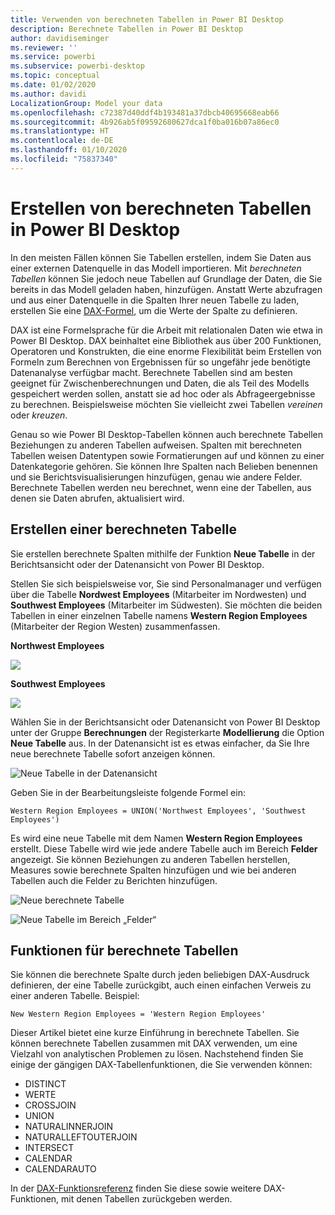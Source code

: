 ```yaml
---
title: Verwenden von berechneten Tabellen in Power BI Desktop
description: Berechnete Tabellen in Power BI Desktop
author: davidiseminger
ms.reviewer: ''
ms.service: powerbi
ms.subservice: powerbi-desktop
ms.topic: conceptual
ms.date: 01/02/2020
ms.author: davidi
LocalizationGroup: Model your data
ms.openlocfilehash: c72387d40ddf4b193481a37dbcb40695668eab66
ms.sourcegitcommit: 4b926ab5f09592680627dca1f0ba016b07a86ec0
ms.translationtype: HT
ms.contentlocale: de-DE
ms.lasthandoff: 01/10/2020
ms.locfileid: "75837340"
---
```

# <a name="create-calculated-tables-in-power-bi-desktop"></a>Erstellen von berechneten Tabellen in Power BI Desktop
In den meisten Fällen können Sie Tabellen erstellen, indem Sie Daten aus einer externen Datenquelle in das Modell importieren. Mit *berechneten Tabellen* können Sie jedoch neue Tabellen auf Grundlage der Daten, die Sie bereits in das Modell geladen haben, hinzufügen. Anstatt Werte abzufragen und aus einer Datenquelle in die Spalten Ihrer neuen Tabelle zu laden, erstellen Sie eine [DAX-Formel](/dax/index), um die Werte der Spalte zu definieren.

DAX ist eine Formelsprache für die Arbeit mit relationalen Daten wie etwa in Power BI Desktop. DAX beinhaltet eine Bibliothek aus über 200 Funktionen, Operatoren und Konstrukten, die eine enorme Flexibilität beim Erstellen von Formeln zum Berechnen von Ergebnissen für so ungefähr jede benötigte Datenanalyse verfügbar macht. Berechnete Tabellen sind am besten geeignet für Zwischenberechnungen und Daten, die als Teil des Modells gespeichert werden sollen, anstatt sie ad hoc oder als Abfrageergebnisse zu berechnen. Beispielsweise möchten Sie vielleicht zwei Tabellen *vereinen* oder *kreuzen*.

Genau so wie Power BI Desktop-Tabellen können auch berechnete Tabellen Beziehungen zu anderen Tabellen aufweisen. Spalten mit berechneten Tabellen weisen Datentypen sowie Formatierungen auf und können zu einer Datenkategorie gehören. Sie können Ihre Spalten nach Belieben benennen und sie Berichtsvisualisierungen hinzufügen, genau wie andere Felder. Berechnete Tabellen werden neu berechnet, wenn eine der Tabellen, aus denen sie Daten abrufen, aktualisiert wird.

## <a name="create-a-calculated-table"></a>Erstellen einer berechneten Tabelle

Sie erstellen berechnete Spalten mithilfe der Funktion **Neue Tabelle** in der Berichtsansicht oder der Datenansicht von Power BI Desktop.

Stellen Sie sich beispielsweise vor, Sie sind Personalmanager und verfügen über die Tabelle **Nordwest Employees** (Mitarbeiter im Nordwesten) und **Southwest Employees** (Mitarbeiter im Südwesten). Sie möchten die beiden Tabellen in einer einzelnen Tabelle namens **Western Region Employees** (Mitarbeiter der Region Westen) zusammenfassen.

**Northwest Employees**

 ![](media/desktop-calculated-tables/calctables_nwempl.png)

**Southwest Employees**

 ![](media/desktop-calculated-tables/calctables_swempl.png)

Wählen Sie in der Berichtsansicht oder Datenansicht von Power BI Desktop unter der Gruppe **Berechnungen** der Registerkarte **Modellierung** die Option **Neue Tabelle** aus. In der Datenansicht ist es etwas einfacher, da Sie Ihre neue berechnete Tabelle sofort anzeigen können.

 ![Neue Tabelle in der Datenansicht](media/desktop-calculated-tables/calctables_formulabarempty.png)

Geben Sie in der Bearbeitungsleiste folgende Formel ein:

```dax
Western Region Employees = UNION('Northwest Employees', 'Southwest Employees')
```

Es wird eine neue Tabelle mit dem Namen **Western Region Employees** erstellt. Diese Tabelle wird wie jede andere Tabelle auch im Bereich **Felder** angezeigt. Sie können Beziehungen zu anderen Tabellen herstellen, Measures sowie berechnete Spalten hinzufügen und wie bei anderen Tabellen auch die Felder zu Berichten hinzufügen.

 ![Neue berechnete Tabelle](media/desktop-calculated-tables/calctables_westregionempl.png)

 ![Neue Tabelle im Bereich „Felder“](media/desktop-calculated-tables/calctables_fieldlist.png)

## <a name="functions-for-calculated-tables"></a>Funktionen für berechnete Tabellen

Sie können die berechnete Spalte durch jeden beliebigen DAX-Ausdruck definieren, der eine Tabelle zurückgibt, auch einen einfachen Verweis zu einer anderen Tabelle. Beispiel:

```dax
New Western Region Employees = 'Western Region Employees'
```

Dieser Artikel bietet eine kurze Einführung in berechnete Tabellen. Sie können berechnete Tabellen zusammen mit DAX verwenden, um eine Vielzahl von analytischen Problemen zu lösen. Nachstehend finden Sie einige der gängigen DAX-Tabellenfunktionen, die Sie verwenden können:

* DISTINCT
* WERTE
* CROSSJOIN
* UNION
* NATURALINNERJOIN
* NATURALLEFTOUTERJOIN
* INTERSECT
* CALENDAR
* CALENDARAUTO

In der [DAX-Funktionsreferenz](/dax/dax-function-reference) finden Sie diese sowie weitere DAX-Funktionen, mit denen Tabellen zurückgeben werden.

